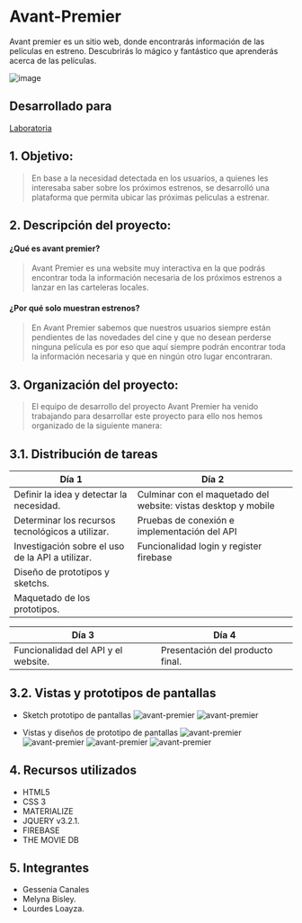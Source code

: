 # Avant-Premier

Avant premier es un sitio web, donde encontrarás información de las películas en estreno. Descubrirás lo mágico y fantástico que aprenderás acerca de las películas. 

![image](https://user-images.githubusercontent.com/24758745/36495669-002ebec2-1704-11e8-8e1b-1177825b87c6.png)

## Desarrollado para 
[Laboratoria](http://laboratoria.la)

## 1. Objetivo:
> En base a la necesidad detectada en los usuarios, a quienes les interesaba saber sobre los próximos estrenos, se desarrolló una plataforma que permita ubicar las próximas peliculas a estrenar.

## 2. Descripción del proyecto:

#### ¿Qué es avant premier?
> Avant Premier es una website muy interactiva en la que podrás encontrar toda la información necesaria de los próximos estrenos a lanzar en las carteleras locales.

#### ¿Por qué solo muestran estrenos?
> En Avant Premier sabemos que nuestros usuarios siempre están pendientes de las novedades del cine y que no desean perderse ninguna película es por eso que aquí siempre podrán encontrar toda la información necesaria y que en ningún otro lugar encontraran.

## 3. Organización del proyecto:
>El equipo de desarrollo del proyecto Avant Premier ha venido trabajando para desarrollar este proyecto para ello nos hemos organizado de la siguiente manera:

## 3.1. Distribución de tareas

| Día 1                                            | Día 2                                                                  |
| ------------------------------------------------ |----------------------------------------------------------------------- |
| Definir la idea y detectar la necesidad.         | Culminar con el maquetado del website: vistas desktop y mobile | $1600 |
| Determinar los recursos tecnológicos a utilizar. | Pruebas de conexión e implementación del API                           |
| Investigación sobre el uso de la API a utilizar. | Funcionalidad login y register firebase                                |
| Diseño de prototipos y sketchs.                  |                                                                        |
| Maquetado de los prototipos.                     |                                                                        |

| Día 3                                            | Día 4                                                                  |
| ------------------------------------------------ |----------------------------------------------------------------------- |
| Funcionalidad del API y el website.              | Presentación del producto final.                                       |

## 3.2. Vistas y prototipos de pantallas

* Sketch prototipo de pantallas
![avant-premier](assets/docs/sketch1.jpg)
![avant-premier](assets/docs/sketch2.jpg)

* Vistas y diseños de prototipo de pantallas
![avant-premier](assets/docs/login.png)
![avant-premier](assets/docs/register.png)
![avant-premier](assets/docs/home.png)
![avant-premier](assets/docs/home2.png)

## 4. Recursos utilizados
* HTML5
* CSS 3
* MATERIALIZE
* JQUERY v3.2.1.
* FIREBASE
* THE MOVIE DB

## 5. Integrantes
* Gessenia Canales
* Melyna Bisley.
* Lourdes Loayza.

